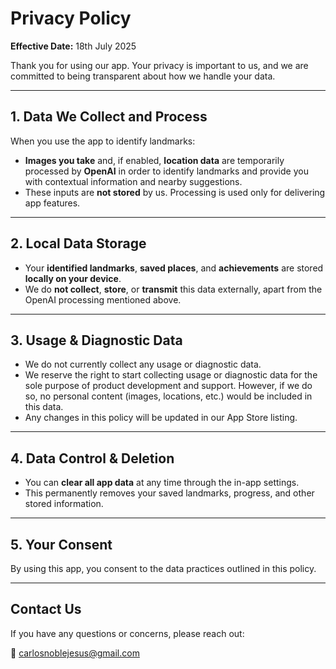 # Privacy Policy

**Effective Date:** 18th July 2025

Thank you for using our app. Your privacy is important to us, and we are committed to being transparent about how we handle your data.

---

## 1. Data We Collect and Process

When you use the app to identify landmarks:

- **Images you take** and, if enabled, **location data** are temporarily processed by **OpenAI** in order to identify landmarks and provide you with contextual information and nearby suggestions.
- These inputs are **not stored** by us. Processing is used only for delivering app features.

---

## 2. Local Data Storage

- Your **identified landmarks**, **saved places**, and **achievements** are stored **locally on your device**.
- We do **not collect**, **store**, or **transmit** this data externally, apart from the OpenAI processing mentioned above.

---

## 3. Usage & Diagnostic Data

- We do not currently collect any usage or diagnostic data.
- We reserve the right to start collecting usage or diagnostic data for the sole purpose of product development and support. However, if we do so, no personal content (images, locations, etc.) would be included in this data.
- Any changes in this policy will be updated in our App Store listing.

---

## 4. Data Control & Deletion

- You can **clear all app data** at any time through the in-app settings.
- This permanently removes your saved landmarks, progress, and other stored information.

---

## 5. Your Consent

By using this app, you consent to the data practices outlined in this policy.

---

## Contact Us

If you have any questions or concerns, please reach out:

📧 carlosnoblejesus@gmail.com
